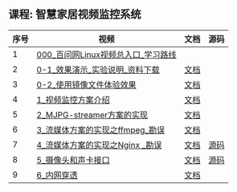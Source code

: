 ## 课程: 智慧家居视频监控系统
| 序号 | 视频 | 文档 | 源码 |
| ---- | ---- | ---- | ---- |
| 1 | [000_百问网Linux视频总入口_学习路线](https://www.bilibili.com/video/BV1fD4y1S7hT/?p=1) |  |  |
| 2 | [0-1_效果演示_实验说明_资料下载](https://www.bilibili.com/video/BV1fD4y1S7hT/?p=2) | [文档](https://gitee.com/weidongshan/doc_and_source_for_projects/tree/master/02_Linux项目/02_毕业设计级别项目/06_智慧家居视频监控系统/文档) |  |
| 3 | [0-2_使用镜像文件体验效果](https://www.bilibili.com/video/BV1fD4y1S7hT/?p=3) | [文档](https://gitee.com/weidongshan/doc_and_source_for_projects/tree/master/02_Linux项目/02_毕业设计级别项目/06_智慧家居视频监控系统/文档) |  |
| 4 | [1_视频监控方案介绍](https://www.bilibili.com/video/BV1fD4y1S7hT/?p=4) | [文档](https://gitee.com/weidongshan/doc_and_source_for_projects/tree/master/02_Linux项目/02_毕业设计级别项目/06_智慧家居视频监控系统/文档) |  |
| 5 | [2_MJPG-streamer方案的实现](https://www.bilibili.com/video/BV1fD4y1S7hT/?p=5) | [文档](https://gitee.com/weidongshan/doc_and_source_for_projects/tree/master/02_Linux项目/02_毕业设计级别项目/06_智慧家居视频监控系统/文档) |  |
| 6 | [3_流媒体方案的实现之ffmpeg_勘误](https://www.bilibili.com/video/BV1fD4y1S7hT/?p=6) | [文档](https://gitee.com/weidongshan/doc_and_source_for_projects/tree/master/02_Linux项目/02_毕业设计级别项目/06_智慧家居视频监控系统/文档) |  |
| 7 | [4_流媒体方案的实现之Nginx _勘误](https://www.bilibili.com/video/BV1fD4y1S7hT/?p=7) | [文档](https://gitee.com/weidongshan/doc_and_source_for_projects/tree/master/02_Linux项目/02_毕业设计级别项目/06_智慧家居视频监控系统/文档) | [源码](https://gitee.com/weidongshan/doc_and_source_for_projects/tree/master/02_Linux项目/02_毕业设计级别项目/06_智慧家居视频监控系统/ARM可执行程序) |
| 8 | [5_摄像头和声卡接口](https://www.bilibili.com/video/BV1fD4y1S7hT/?p=8) | [文档](https://gitee.com/weidongshan/doc_and_source_for_projects/tree/master/02_Linux项目/02_毕业设计级别项目/06_智慧家居视频监控系统/文档) | [源码](https://gitee.com/weidongshan/doc_and_source_for_projects/tree/master/02_Linux项目/02_毕业设计级别项目/06_智慧家居视频监控系统/源码) |
| 9 | [6_内网穿透](https://www.bilibili.com/video/BV1fD4y1S7hT/?p=9) | [文档](https://gitee.com/weidongshan/doc_and_source_for_projects/tree/master/02_Linux项目/02_毕业设计级别项目/06_智慧家居视频监控系统/文档) |  |

